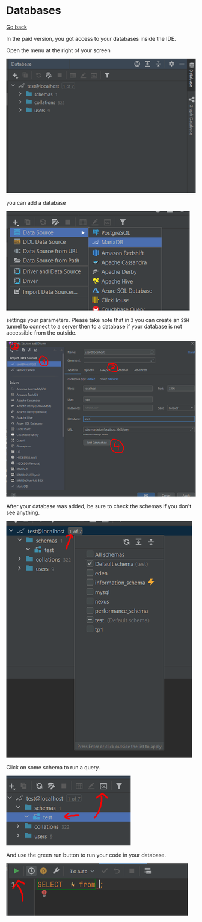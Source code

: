 # Databases

[Go back](../menus.md)

In the paid version, you got access to your
databases inside the IDE.

Open the menu at the right of your screen

![menu](database/menu.png)

you can add a database

![menu](database/add.png)

settings your parameters. Please take note
that in ``3`` you can create an `SSH` tunnel
to connect to a server then to a database
if your database is not accessible from the outside.

![menu](database/add2.png)

After your database was added, be sure
to check the schemas if you don't see anything.

![menu](database/add3.png)

Click on some schema to run a query.

![menu](database/query.png)

And use the green run button to run your code
in your database.

![menu](database/query2.png)